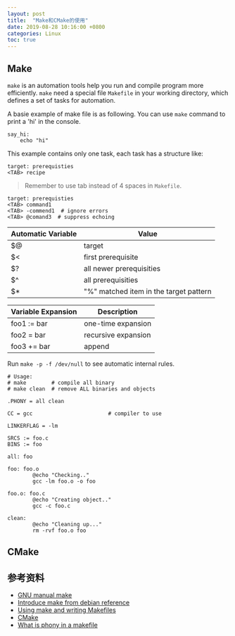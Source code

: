 ```yaml
---
layout: post
title:  "Make和CMake的使用"
date: 2019-08-28 10:16:00 +0800
categories: Linux
toc: true
---
```


## Make

``make`` is an automation tools help you run and compile program more efficiently. ``make`` need a special file ``Makefile`` in your working directory, which defines a set of tasks for automation.

A basie example of make file is as following. You can use ``make`` command to print a 'hi' in the console.

```make
say_hi:
	echo "hi"
```

This example contains only one task, each task has a structure like:

```make
target: prerequisties
<TAB> recipe
```

> Remember to use tab instead of 4 spaces in ``Makefile``.

```make
target: prerequisties
<TAB> command1
<TAB> -commend1  # ignore errors
<TAB> @comand3  # suppress echoing
```

| Automatic Variable | Value                                  |
|--------------------|----------------------------------------|
| $@                 | target                                 |
| $<                 | first prerequisite                     |
| $?                 | all newer prerequisities               |
| $^                 | all prerequisities                     |
| $*                 | "%" matched item in the target pattern |


| Variable Expansion | Description         |
|--------------------|---------------------|
| foo1 := bar        | one-time expansion  |
| foo2 = bar         | recursive expansion |
| foo3 += bar        | append              |


Run ``make -p -f /dev/null`` to see automatic internal rules.

```make
# Usage:
# make        # compile all binary
# make clean  # remove ALL binaries and objects

.PHONY = all clean

CC = gcc                        # compiler to use

LINKERFLAG = -lm

SRCS := foo.c
BINS := foo

all: foo

foo: foo.o
        @echo "Checking.."
        gcc -lm foo.o -o foo

foo.o: foo.c
        @echo "Creating object.."
        gcc -c foo.c

clean:
        @echo "Cleaning up..."
        rm -rvf foo.o foo
```

## CMake

## 参考资料
* [GNU manual make](https://www.gnu.org/software/make/manual/make.html)
* [Introduce make from debian reference](https://www.debian.org/doc/manuals/debian-reference/ch12.en.html#_make)
* [Using make and writing Makefiles](https://www.cs.swarthmore.edu/~newhall/unixhelp/howto_makefiles.html)
* [CMake](https://www.cs.swarthmore.edu/~adanner/tips/cmake.php)
* [What is phony in a makefile](https://stackoverflow.com/questions/2145590/what-is-the-purpose-of-phony-in-a-makefile)
